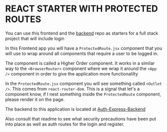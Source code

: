 # REACT STARTER WITH PROTECTED ROUTES

You can use this frontend and the [backend](https://github.com/10-3-pursuit/auth-express-login) repo as starters for a full stack project that will include login

In this Frontend app you will have a `ProtectedRoute.jsx` component that you will use to wrap around all components that require a user to be logged in.

The component is called a Higher Order component. It works in a similar way to the `<BrowserRouter>` component where we wrap it around the `<App />` component in order to give the application more functionalilty

In the `ProtectedRoute.jsx` component you will see something called `<Outlet />`. This comes from `react-router-dom`. This is a signal that let's a component know, if I nest something inside the `ProtectedRoute` component, please render it on the page.

The backend to this application is located at [Auth-Express-Backend](https://github.com/10-3-pursuit/auth-express-login)

Also consult that readme to see what security precautions have been put into place as well as auth routes for the login and register.
